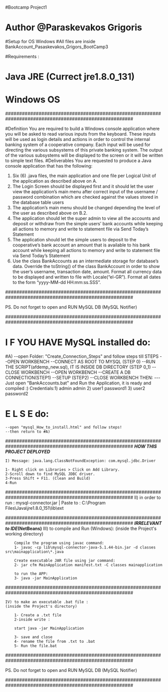 #Bootcamp Project1

# Author @Paraskevakos Grigoris

#Setup for OS Windows
#All files are inside BankAccount_Pasaskevakos_Grigors_BootCamp3

#Requirements :

# Java JRE (Currect jre1.8.0_131)

# Windows OS

######################################################################################################

#Definition
You are required to build a Windows console application where you will be asked to read
various inputs from the keyboard.
These inputs will be used as login details and actions in order to control the internal banking
system of a cooperative company.
Each input will be used for directing the various subsystems of this private banking system.
The output of the various subsystems will be displayed to the screen or it will be written to
simple text files.
#Deliverables
You are requested to produce a Java console application that has the following:
1. Six (6) .java files, the main application and one file per Logical Unit of the application
as described above on A. 
2. The Login Screen should be displayed first and it should let the user view the
application’s main menu after correct input of the username / password combination
which are checked against the values stored in the database table users 
3. The application’s main menu should be changed depending the level of the user as
described above on B.2. 
4. The application should let the super admin to view all the accounts and deposit or
withdraw from the simple users’ bank accounts while keeping all actions to memory
and write to statement file via Send Today’s Statement
5. The application should let the simple users to deposit to the cooperative’s bank
account an amount that is available to his bank account while keeping all actions to
memory and write to statement file via Send Today’s Statement 
6. Use the class BankAccounts as an intermediate storage for database’s data. Override
the toString() of the class BankAccount in order to show the user’s username,
transaction date, amount. Format all currency data to be displayed and written to file
with Locale(“el-GR”). Format all dates to the form “yyyy-MM-dd HH:mm:ss.SSS”. 

######################################################################################################

PS. Do not forget to open and RUN MySQL DB (MySQL Notifier)

######################################################################################################

# I F YOU HAVE MySQL installed do:

#A)
--open Folder: "Create_Connection_Steps" and follow steps till STEPS
--OPEN WORKBENCH
--CONNECT AS ROOT TO MYSQL (STEP 0)
--RUN THE SCRIPT(afdemp_new.sql), IT IS INSIDE DB DIRECTORY (STEP 0_1)
--CLOSE WORKBENCH
--OPEN WORKBENCH
--CREATE A DB CONNECTION(STEP1)
--SETUP (STEP2)
--CLOSE WORKBENCH
THEN:
---Just open "BankAccounts.bat" and Run the Application, it is ready and compiled :)
Credentials:1) admin
               admin
            2) user1
               password1
            3) user2 
               password2

# E L S E do:

    --open "mysql_How_to_install.html" and follow steps!
    --then return to #A)

######################################################################################################
**_HOW THIS PROJECT DEPLOYED_**

    I) Message: java.lang.ClassNotFoundException: com.mysql.jdbc.Driver

    1- Right click on Libraries > Click on Add Library.
    2-Scroll down to find MySQL JDBC driver.
    3-Press Shift + F11. (Clean and Build)
    4-Run

######################################################################################################
II) in order to run :
mysql-connector.jar | Paste to : C:\Program Files\Java\jre1.8.0_151\lib\ext

######################################################################################################
**_IRRELEVANT to IDE_(NetBeans)**
III) to compile and Run (Windows):
(inside the Project's working directory)

        Compile the program using javac command:
        1- javac -cp lib\mysql-connector-java-5.1.44-bin.jar -d classes src\mainapplication\*.java

        Create executable JAR file using jar command:
        2- jar cfm MainApplication manifest.txt -C classes mainapplication

        to run the APP:
        3- java -jar MainApplication

######################################################################################################

    IV) to make an executable .bat file :
    (inside the Project's directory)

        1- Create a .txt file
        2-inside write :

        start java -jar MainApplication

        3- save and close
        4- rename the file from .txt to .bat
        5- Run the file.bat

######################################################################################################

PS. Do not forget to open and RUN MySQL DB (MySQL Notifier)

######################################################################################################
